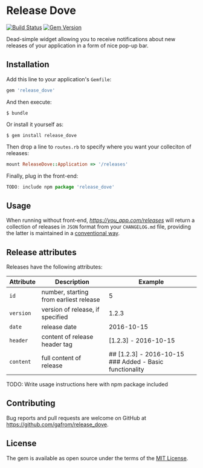 # Release Dove
[![Build Status](https://travis-ci.org/gafrom/release_dove.svg)](https://travis-ci.org/gafrom/release_dove)
[![Gem Version](https://badge.fury.io/rb/release_dove.svg)](https://badge.fury.io/rb/release_dove)

Dead-simple widget allowing you to receive notifications about new releases of your application in a form of nice pop-up bar.

## Installation

Add this line to your application's `Gemfile`:
```ruby
gem 'release_dove'
```

And then execute:

    $ bundle

Or install it yourself as:

    $ gem install release_dove

Then drop a line to `routes.rb` to specify where you want your colleciton of releases:
```ruby
mount ReleaseDove::Application => '/releases'
```

Finally, plug in the front-end:
```javascript
TODO: include npm package 'release_dove'
```

## Usage

When running without front-end, _https://you_app.com/releases_ will return a collection of releases in `JSON` format from your `CHANGELOG.md` file, providing the latter is maintained in a [conventional way](http://keepachangelog.com/en/0.3.0/).

## Release attributes

Releases have the following attributes:

| Attribute   | Description                             | Example                                                   |
|-----------  |---------------------------------------- |---------------------------------------------------------  |
| `id`        | number, starting from earliest release  | 5                                                         |
| `version`   | version of release, if specified        | 1.2.3                                                     |
| `date`      | release date                            | 2016-10-15                                                |
| `header`    | content of release header tag           | [1.2.3] - 2016-10-15                                      |
| `content`   | full content of release                 | ## [1.2.3] - 2016-10-15 ### Added - Basic functionality   |

TODO: Write usage instructions here with npm package included

## Contributing

Bug reports and pull requests are welcome on GitHub at https://github.com/gafrom/release_dove.

## License

The gem is available as open source under the terms of the [MIT License](http://opensource.org/licenses/MIT).


